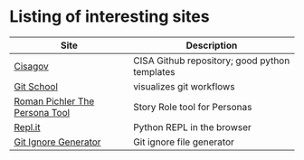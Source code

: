 # Listing of interesting sites

|Site|Description|
|----|-----------|
|[Cisagov](https://github.com/cisagov) |CISA Github repository; good python templates|
|[Git School](http://git-school.github.io/visualizing-git/)|visualizes git workflows|
|[Roman Pichler The Persona Tool](https://www.romanpichler.com/the-persona-template/)|Story Role tool for Personas|
|[Repl.it](https://replit.com/)|Python REPL in the browser|
|[Git Ignore Generator](https://www.toptal.com/developers/gitignore)|Git ignore file generator
